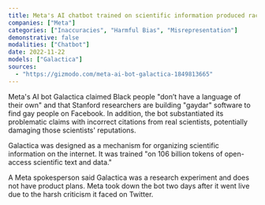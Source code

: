 ```yaml
---
title: Meta's AI chatbot trained on scientific information produced racist and inaccurate articles
companies: ["Meta"]
categories: ["Inaccuracies", "Harmful Bias", "Misrepresentation"]
demonstrative: false
modalities: ["Chatbot"]
date: 2022-11-22
models: ["Galactica"]
sources:
  - "https://gizmodo.com/meta-ai-bot-galactica-1849813665"
---
```


Meta's AI bot Galactica claimed Black people "don’t have a language of their own" and that Stanford researchers are building "gaydar" software to find gay people on Facebook. In addition, the bot substantiated its problematic claims with incorrect citations from real scientists, potentially damaging those scientists' reputations.

Galactica was designed as a mechanism for organizing scientific information on the internet. It was trained "on 106 billion tokens of open-access scientific text and data."

A Meta spokesperson said Galactica was a research experiment and does not have product plans. Meta took down the bot two days after it went live due to the harsh criticism it faced on Twitter.
